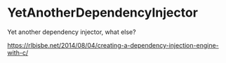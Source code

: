 # YetAnotherDependencyInjector
Yet another dependency injector, what else?


https://rlbisbe.net/2014/08/04/creating-a-dependency-injection-engine-with-c/

